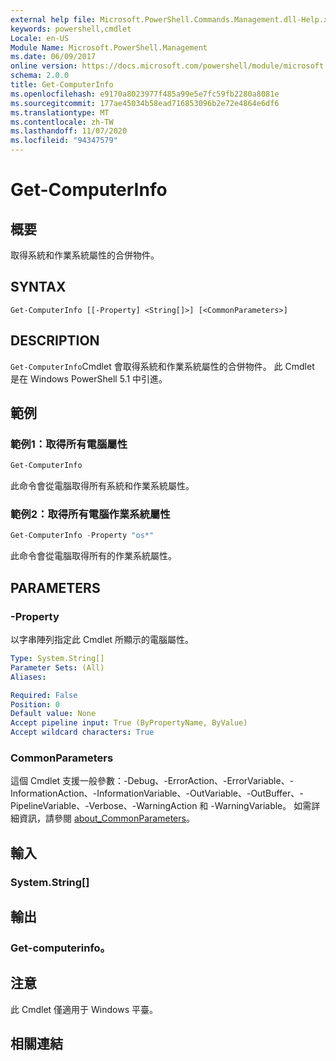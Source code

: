 ```yaml
---
external help file: Microsoft.PowerShell.Commands.Management.dll-Help.xml
keywords: powershell,cmdlet
Locale: en-US
Module Name: Microsoft.PowerShell.Management
ms.date: 06/09/2017
online version: https://docs.microsoft.com/powershell/module/microsoft.powershell.management/get-computerinfo?view=powershell-7&WT.mc_id=ps-gethelp
schema: 2.0.0
title: Get-ComputerInfo
ms.openlocfilehash: e9170a8023977f485a99e5e7fc59fb2280a8081e
ms.sourcegitcommit: 177ae45034b58ead716853096b2e72e4864e6df6
ms.translationtype: MT
ms.contentlocale: zh-TW
ms.lasthandoff: 11/07/2020
ms.locfileid: "94347579"
---
```

# Get-ComputerInfo

## 概要
取得系統和作業系統屬性的合併物件。

## SYNTAX

```
Get-ComputerInfo [[-Property] <String[]>] [<CommonParameters>]
```

## DESCRIPTION

`Get-ComputerInfo`Cmdlet 會取得系統和作業系統屬性的合併物件。
此 Cmdlet 是在 Windows PowerShell 5.1 中引進。

## 範例

### 範例1：取得所有電腦屬性

```powershell
Get-ComputerInfo
```

此命令會從電腦取得所有系統和作業系統屬性。

### 範例2：取得所有電腦作業系統屬性

```powershell
Get-ComputerInfo -Property "os*"
```

此命令會從電腦取得所有的作業系統屬性。

## PARAMETERS

### -Property

以字串陣列指定此 Cmdlet 所顯示的電腦屬性。

```yaml
Type: System.String[]
Parameter Sets: (All)
Aliases:

Required: False
Position: 0
Default value: None
Accept pipeline input: True (ByPropertyName, ByValue)
Accept wildcard characters: True
```

### CommonParameters

這個 Cmdlet 支援一般參數：-Debug、-ErrorAction、-ErrorVariable、-InformationAction、-InformationVariable、-OutVariable、-OutBuffer、-PipelineVariable、-Verbose、-WarningAction 和 -WarningVariable。 如需詳細資訊，請參閱 [about_CommonParameters](../Microsoft.PowerShell.Core/About/about_CommonParameters.md)。

## 輸入

### System.String[]

## 輸出

### Get-computerinfo。

## 注意

此 Cmdlet 僅適用于 Windows 平臺。

## 相關連結
